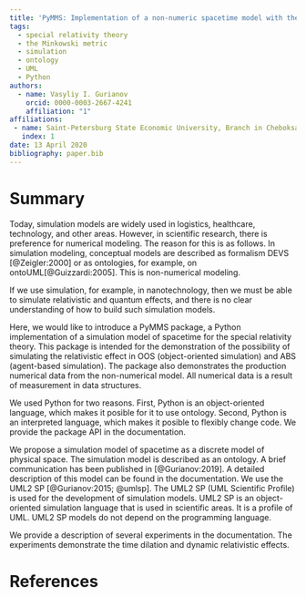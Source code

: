 ```yaml
---
title: 'PyMMS: Implementation of a non-numeric spacetime model with the Minkowski metric'
tags:
  - special relativity theory
  - the Minkowski metric
  - simulation
  - ontology
  - UML
  - Python
authors:
  - name: Vasyliy I. Gurianov
    orcid: 0000-0003-2667-4241
    affiliation: "1"
affiliations:
 - name: Saint-Petersburg State Economic University, Branch in Cheboksary
   index: 1
date: 13 April 2020
bibliography: paper.bib
---
```


# Summary

Today, simulation models are widely used in logistics, healthcare, technology, and other areas. However, in scientific research, there is preference for numerical modeling.
The reason for this is as follows. In simulation modeling, conceptual models are described as formalism DEVS [@Zeigler:2000] or as ontologies, for example, on ontoUML[@Guizzardi:2005]. This is non-numerical modeling.
  
If we use simulation, for example, in nanotechnology, then we must be able to simulate relativistic and quantum effects, and there is no clear understanding of how to build such simulation models.  

Here, we would like to introduce a PyMMS package, a Python implementation of a simulation model of spacetime for the special relativity theory. This package is intended for the demonstration of the possibility of simulating the relativistic effect in OOS (object-oriented simulation) and ABS (agent-based simulation). The package also demonstrates the production numerical data from the non-numerical model. All numerical data is a result of measurement in data structures.

We used Python for two reasons. First, Python is an object-oriented language, which makes it posible for it to use ontology. Second, Python is an interpreted language, which makes it posible to flexibly change code. We provide the package API in the documentation.

We propose a simulation model of spacetime as a discrete model of physical space. The simulation model is described as an ontology. A brief communication has been published in [@Gurianov:2019]. A detailed description of this model can be found in the documentation. We use the UML2 SP [@Gurianov:2015; @umlsp]. The UML2 SP (UML Scientific Profile)  is used for the development of simulation models. UML2 SP is an object-oriented simulation language that is used in scientific areas. It is a profile of UML. UML2 SP models do not depend on the programming language. 
  
We provide a description of several experiments in the documentation. The experiments demonstrate the time dilation and dynamic relativistic effects. 

# References
